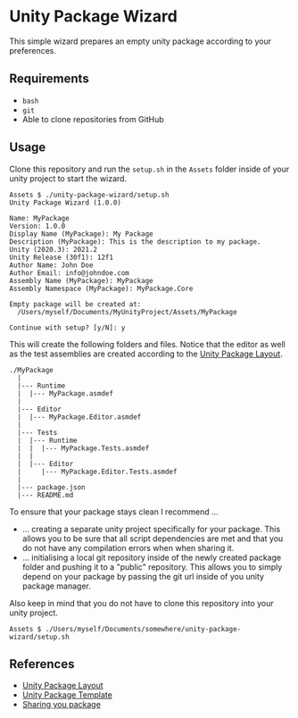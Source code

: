 # Unity Package Wizard

This simple wizard prepares an empty unity package according to your preferences.

## Requirements

- `bash`
- `git`
- Able to clone repositories from GitHub

## Usage

Clone this repository and run the `setup.sh` in the `Assets` folder inside of your unity project to start the wizard.

```
Assets $ ./unity-package-wizard/setup.sh
Unity Package Wizard (1.0.0)

Name: MyPackage
Version: 1.0.0
Display Name (MyPackage): My Package
Description (MyPackage): This is the description to my package.
Unity (2020.3): 2021.2
Unity Release (30f1): 12f1
Author Name: John Doe
Author Email: info@johndoe.com
Assembly Name (MyPackage): MyPackage
Assembly Namespace (MyPackage): MyPackage.Core

Empty package will be created at:
  /Users/myself/Documents/MyUnityProject/Assets/MyPackage

Continue with setup? [y/N]: y
```

This will create the following folders and files.
Notice that the editor as well as the test assemblies are created according to the [Unity Package Layout](https://docs.unity3d.com/Manual/cus-layout.html).

```
./MyPackage
  |
  |--- Runtime
  |  |--- MyPackage.asmdef
  |
  |--- Editor
  |  |--- MyPackage.Editor.asmdef
  |
  |--- Tests
  |  |--- Runtime
  |  |  |--- MyPackage.Tests.asmdef
  |  |
  |  |--- Editor
  |     |--- MyPackage.Editor.Tests.asmdef
  |
  |--- package.json
  |--- README.md
```

To ensure that your package stays clean I recommend ...
- ... creating a separate unity project specifically for your package. This allows you to be sure that all script dependencies are met and that you do not have any compilation errors when when sharing it.
- ... initialising a local git repository inside of the newly created package folder and pushing it to a "public" repository. This allows you to simply depend on your package by passing the git url inside of you unity package manager.


Also keep in mind that you do not have to clone this repository into your unity project.

```
Assets $ ./Users/myself/Documents/somewhere/unity-package-wizard/setup.sh
```
## References

- [Unity Package Layout](https://docs.unity3d.com/Manual/cus-layout.html)
- [Unity Package Template](https://github.com/yanicksenn/unity-package-template)
- [Sharing you package](https://docs.unity3d.com/Manual/cus-share.html)
